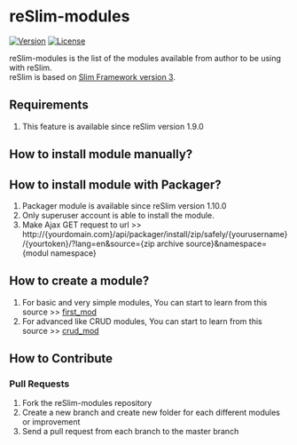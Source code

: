 reSlim-modules
=======
[![Version](https://img.shields.io/badge/reSlim-1.9.0-green.svg)](https://github.com/aalfiann/reSlim)
[![License](https://img.shields.io/badge/license-MIT-blue.svg)](https://github.com/aalfiann/reSlim/blob/master/license.md)

reSlim-modules is the list of the modules available from author to be using with reSlim.<br>
reSlim is based on [Slim Framework version 3](http://www.slimframework.com/).<br>

Requirements
---------------

1. This feature is available since reSlim version 1.9.0

How to install module manually?
---------------

How to install module with Packager?
---------------

1. Packager module is available since reSlim version 1.10.0
2. Only superuser account is able to install the module.
3. Make Ajax GET request to url >> <br>http://{yourdomain.com}/api/packager/install/zip/safely/{yourusername}/{yourtoken}/?lang=en&source={zip archive source}&namespace={modul namespace}

How to create a module?
---------------
1. For basic and very simple modules, You can start to learn from this source >> [first_mod](https://github.com/aalfiann/reSlim-modules/tree/master/first_mod)
2. For advanced like CRUD modules, You can start to learn from this source >> [crud_mod](https://github.com/aalfiann/reSlim-modules/tree/master/crud_mod)

How to Contribute
-----------------
### Pull Requests

1. Fork the reSlim-modules repository
2. Create a new branch and create new folder for each different modules or improvement
3. Send a pull request from each branch to the master branch